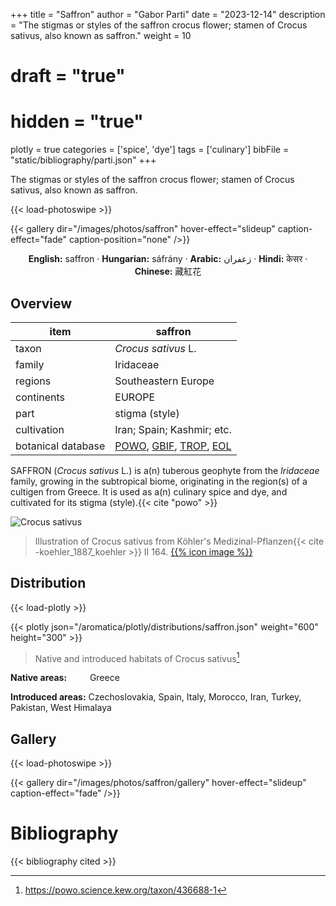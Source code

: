 +++
title = "Saffron"
author = "Gabor Parti"
date = "2023-12-14"
description = "The stigmas or styles of the saffron crocus flower; stamen of Crocus sativus, also known as saffron."
weight = 10
# draft = "true"
# hidden = "true"
plotly = true
categories = ['spice', 'dye']
tags = ['culinary']
bibFile = "static/bibliography/parti.json"
+++

The stigmas or styles of the saffron crocus flower; stamen of Crocus sativus, also known as saffron.

[<i class="fab fa-wikipedia-w"></i>](https://en.wikipedia.org/wiki/Saffron)

{{< load-photoswipe >}}

{{< gallery dir="/images/photos/saffron" hover-effect="slideup" caption-effect="fade" caption-position="none" />}}

<center>

**English:** saffron · **Hungarian:** sáfrány · **Arabic:** <span class="arabic-text" dir="rtl">زعفران</span> · **Hindi:** <span class="devanagari-text">केसर</span> · **Chinese:** <span class="traditional-chinese-text">藏紅花</span>

</center>

## Overview

|       item       |                                                                                      saffron                                                                                     |
|------------------|----------------------------------------------------------------------------------------------------------------------------------------------------------------------------------|
|       taxon      |                                                                                *Crocus sativus* L.                                                                               |
|      family      |                                                                                     Iridaceae                                                                                    |
|      regions     |                                                                                Southeastern Europe                                                                               |
|    continents    |                                                                                      EUROPE                                                                                      |
|       part       |                                                                                  stigma (style)                                                                                  |
|    cultivation   |                                                                            Iran; Spain; Kashmir; etc.                                                                            |
|botanical database|[POWO](https://powo.science.kew.org/taxon/436688-1), [GBIF](https://www.gbif.org/species/2747430), [TROP](https://tropicos.org/name/16600120), [EOL](https://eol.org/pages/488247)|

SAFFRON (*Crocus sativus* L.) is a(n) tuberous geophyte from the *Iridaceae* family, growing in the subtropical biome, originating in the region(s) of a cultigen from Greece. It is used as a(n) culinary spice and dye, and cultivated for its stigma (style).{{< cite "powo" >}}

![Crocus sativus](/images/illustrations/saffron.png?width=40rem "Illustration of Crocus sativus from Köhler's Medizinal-Pflanzen")

>Illustration of Crocus sativus from Köhler's Medizinal-Pflanzen{{< cite -koehler_1887_koehler >}} II 164. [{{% icon image %}}](https://www.biodiversitylibrary.org/item/10837#page/675/mode/1up)

## Distribution

{{< load-plotly >}}

{{< plotly json="/aromatica/plotly/distributions/saffron.json" weight="600" height="300" >}}

>Native and introduced habitats of Crocus sativus[^powo]

[^powo]: https://powo.science.kew.org/taxon/436688-1

<p style="text-align:left;">

**Native areas:** &ensp; &ensp; &ensp; Greece

**Introduced areas:** Czechoslovakia, Spain, Italy, Morocco, Iran, Turkey, Pakistan, West Himalaya

</p>

## Gallery

{{< load-photoswipe >}}

{{< gallery dir="/images/photos/saffron/gallery" hover-effect="slideup" caption-effect="fade" />}}



# Bibliography

{{< bibliography cited >}}

